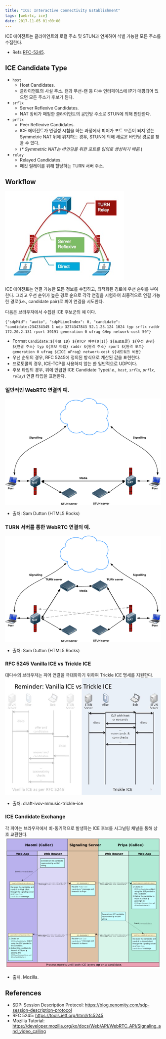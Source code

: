 ```yaml
---
title: "ICE: Interactive Connectivity Establishment"
tags: [webrtc, ice]
date: 2017-11-05 01:00:00
---
```


ICE 에이전트는 클라이언트의 로컬 주소 및 STUN과 연계하여 식별 가능한 모든 주소를 수집한다.
-  Refs [RFC-5245](https://tools.ietf.org/html/rfc5245).

## ICE Candidate Type
- `host`
	- Host Candidates.
	- 클라이언트의 사설 주소. 랜과 무선-랜 등 다수 인터페이스에 IP가 매핑되어 있으면 모든 주소가 후보가 된다.
- `srflx`
	- Server Reflexive Candidates.
	- NAT 장비가 매핑한 클라이언트의 공인망 주소로 STUN에 의해 판단한다.
- `prflx`
	- Peer Reflexive Candidates.
	- ICE 에이전트가 연결성 시험을 하는 과정에서 피어가 포트 보존이 되지 않는 Symmetric NAT 뒤에 위치하는 경우, STUN에 의해 새로운 바인딩 경로를 찾을 수 있다.
	- (_* Symmetric NAT는 바인딩을 위한 포트를 임의로 생성하기 때문._)
- `relay`
	- Relayed Candidates.
	- 패킷 릴레이를 위해 할당하는 TURN 서버 주소.


## Workflow
![ICE Workflow](../assets/images/stun-turn-workflow.jpg)

ICE 에이전트는 연결 가능한 모든 정보를 수집하고, 최적화된 경로에 우선 순위를 부여한다. 그리고 우선 순위가 높은 경로 순으로 각각 연결을 시험하여 최종적으로 연결 가능한 경로(i.e., candidate pair)로 피어 연결을 시도한다.

다음은 브라우저에서 수집된 ICE 후보군의 예 이다.
```
{"sdpMid": "audio", "sdpMLineIndex": 0, "candidate": "candidate:234234345 1 udp 3274347843 52.1.23.124 1024 typ srflx raddr 172.20.2.131 rport 39191 generation 0 ufrag GHep network-cost 50"}
```

- Format
`Candidate:${후보 ID} ${RTCP 여부(0|1)} ${프로토콜} ${우선 순위} ${연결 주소} typ ${후보 타입} raddr ${원격 주소} rport ${원격 포트} generation 0 ufrag ${ICE uFrag} network-cost ${네트워크 비용}`
- 우선 순위의 경우, RFC 5245에 정의된 방식으로 계산된 값을 표현한다.
- 프로토콜의 경우, ICE-TCP를 사용하지 않는 한 일반적으로 UDP이다.
- 후보 타입의 경우, 위에 언급한 ICE Candidate Type(*i.e., `host`, `srflx`, `prflx`, `relay`*) 연결 타입을 표현한다.

### 일반적인 WebRTC 연결의 예.
![STUN Workflow](../assets/images/stun.png)

  - 출처: Sam Dutton (HTML5 Rocks)

### TURN 서버를 통한 WebRTC 연결의 예.
![TURN Workflow](../assets/images/turn.png)

  - 출처: Sam Dutton (HTML5 Rocks)


### RFC 5245 Vanilla ICE vs Trickle ICE
대다수의 브라우저는 피어 연결을 극대화하기 위하여 Trickle ICE 명세를 지원한다.
![Vanila ICE vs Trickle ICE](../assets/images/Vanilla+ICE+vs+Trickle+ICE.jpg)

  - 출처: draft-ivov-mmusic-trickle-ice


### ICE Candidate Exchange
각 피어는 브라우저에서 비-동기적으로 발생하는 ICE 후보를 시그널링 채널을 통해 상호 교환한다.
![TURN Workflow](../assets/images/ICE_Candidate_Exchange.png)

  - 출처. Mozilla.


## References
- SDP: Session Description Protocol: https://blog.xenomity.com/sdp-session-description-protocol
- RFC 5245: https://tools.ietf.org/html/rfc5245
- Mozilla Tutorial: https://developer.mozilla.org/ko/docs/Web/API/WebRTC_API/Signaling_and_video_calling
